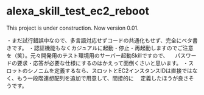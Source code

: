 # alexa_skill_test_ec2_reboot

This project is under construction. Now version 0.01.

・まだ試行錯誤中なので、多言語対応せずコードの共通化もせず、完全にベタ書きです。
・認証機能もなくカジュアルに起動・停止・再起動しますのでご注意を（笑）。元々開発用のテスト環境用のサーバー起動Skillですので、
　パスワードの要求・応答が必要な仕様にするのはかえって面倒くさいと思います。
・スロットのシノニムを定義するなら、スロットとEC2インスタンスIDは直接ではなく、もう一段階連想配列を追加で用意して、間接的に
　定義したほうが良さそうです。
